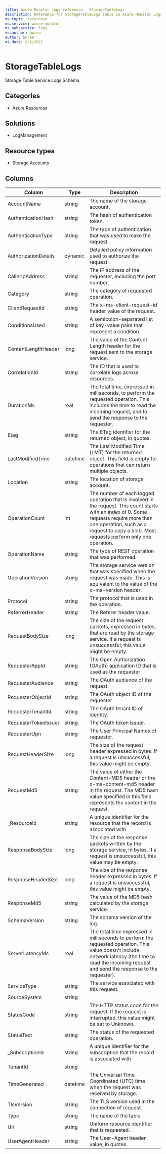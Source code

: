 ```yaml
---
title: Azure Monitor Logs reference - StorageTableLogs
description: Reference for StorageTableLogs table in Azure Monitor Logs.
ms.topic: reference
ms.service: azure-monitor
ms.subservice: logs
ms.author: bwren
author: bwren
ms.date: 8/5/2021
---
```


# StorageTableLogs

 Storage Table Service Logs Schema

## Categories

- Azure Resources
## Solutions

- LogManagement
## Resource types

- Storage Accounts




## Columns

|Column|Type|Description|
|---|---|---|
|AccountName|string|The name of the storage account.|
|AuthenticationHash|string|The hash of authentication token.|
|AuthenticationType|string|The type of authentication that was used to make the request.|
|AuthorizationDetails|dynamic|Detailed policy information used to authorize the request.|
|CallerIpAddress|string|The IP address of the requester, including the port number.|
|Category|string|The category of requested operation.|
|ClientRequestId|string|The x-ms-client-request-id header value of the request.|
|ConditionsUsed|string|A semicolon-separated list of key-value pairs that represent a condition.|
|ContentLengthHeader|long|The value of the Content-Length header for the request sent to the storage service.|
|CorrelationId|string|The ID that is used to correlate logs across resources.|
|DurationMs|real|The total time, expressed in milliseconds, to perform the requested operation. This includes the time to read the incoming request, and to send the response to the requester.|
|Etag|string|The ETag identifier for the returned object, in quotes.|
|LastModifiedTime|datetime|The Last Modified Time (LMT) for the returned object. This field is empty for operations that can return multiple objects.|
|Location|string|The location of storage account.|
|OperationCount|int|The number of each logged operation that is involved in the request. This count starts with an index of 0. Some requests require more than one operation, such as a request to copy a blob. Most requests perform only one operation.|
|OperationName|string|The type of REST operation that was performed.|
|OperationVersion|string|The storage service version that was specified when the request was made. This is equivalent to the value of the x-ms-version header.|
|Protocol|string|The protocol that is used in the operation.|
|ReferrerHeader|string|The Referer header value.|
|RequestBodySize|long|The size of the request packets, expressed in bytes, that are read by the storage service. If a request is unsuccessful, this value might be empty.|
|RequesterAppId|string|The Open Authorization (OAuth) application ID that is used as the requester.|
|RequesterAudience|string|The OAuth audience of the request.|
|RequesterObjectId|string|The OAuth object ID of the requester.|
|RequesterTenantId|string|The OAuth tenant ID of identity.|
|RequesterTokenIssuer|string|The OAuth token issuer.|
|RequesterUpn|string|The User Principal Names of requestor.|
|RequestHeaderSize|long|The size of the request header expressed in bytes. If a request is unsuccessful, this value might be empty.|
|RequestMd5|string|The value of either the Content-MD5 header or the x-ms-content-md5 header in the request. The MD5 hash value specified in this field represents the content in the request.|
|_ResourceId|string|A unique identifier for the resource that the record is associated with|
|ResponseBodySize|long|The size of the response packets written by the storage service, in bytes. If a request is unsuccessful, this value may be empty.|
|ResponseHeaderSize|long|The size of the response header expressed in bytes. If a request is unsuccessful, this value might be empty.|
|ResponseMd5|string|The value of the MD5 hash calculated by the storage service.|
|SchemaVersion|string|The schema version of the log.|
|ServerLatencyMs|real|The total time expressed in milliseconds to perform the requested operation. This value doesn't include network latency (the time to read the incoming request and send the response to the requester).|
|ServiceType|string|The service associated with this request.|
|SourceSystem|string||
|StatusCode|string|The HTTP status code for the request. If the request is interrupted, this value might be set to Unknown.|
|StatusText|string|The status of the requested operation.|
|_SubscriptionId|string|A unique identifier for the subscription that the record is associated with|
|TenantId|string||
|TimeGenerated|datetime|The Universal Time Coordinated (UTC) time when the request was received by storage.|
|TlsVersion|string|The TLS version used in the connection of request.|
|Type|string|The name of the table|
|Uri|string|Uniform resource identifier that is requested.|
|UserAgentHeader|string|The User-Agent header value, in quotes.|
